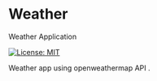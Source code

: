 # Weather
Weather Application 


[![License: MIT](https://img.shields.io/badge/License-MIT-yellow.svg)](https://opensource.org/licenses/MIT)



Weather app using openweathermap API .


